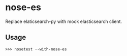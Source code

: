 # nose-es
Replace elaticsearch-py with mock elasticsearch client.

## Usage

```
>>> nosetest --with-nose-es
```
